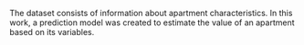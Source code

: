 The dataset consists of information about apartment characteristics. 
In this work, a prediction model was created to estimate the value of an apartment based on its variables.
